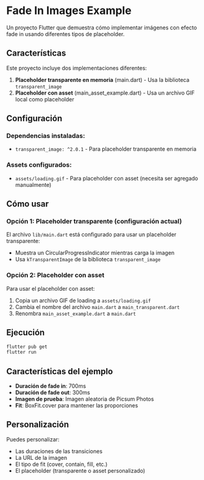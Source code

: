 # Fade In Images Example

Un proyecto Flutter que demuestra cómo implementar imágenes con efecto fade in usando diferentes tipos de placeholder.

## Características

Este proyecto incluye dos implementaciones diferentes:

1. **Placeholder transparente en memoria** (main.dart) - Usa la biblioteca `transparent_image`
2. **Placeholder con asset** (main_asset_example.dart) - Usa un archivo GIF local como placeholder

## Configuración

### Dependencias instaladas:
- `transparent_image: ^2.0.1` - Para placeholder transparente en memoria

### Assets configurados:
- `assets/loading.gif` - Para placeholder con asset (necesita ser agregado manualmente)

## Cómo usar

### Opción 1: Placeholder transparente (configuración actual)
El archivo `lib/main.dart` está configurado para usar un placeholder transparente:
- Muestra un CircularProgressIndicator mientras carga la imagen
- Usa `kTransparentImage` de la biblioteca `transparent_image`

### Opción 2: Placeholder con asset
Para usar el placeholder con asset:
1. Copia un archivo GIF de loading a `assets/loading.gif`
2. Cambia el nombre del archivo `main.dart` a `main_transparent.dart`
3. Renombra `main_asset_example.dart` a `main.dart`

## Ejecución

```bash
flutter pub get
flutter run
```

## Características del ejemplo

- **Duración de fade in**: 700ms
- **Duración de fade out**: 300ms
- **Imagen de prueba**: Imagen aleatoria de Picsum Photos
- **Fit**: BoxFit.cover para mantener las proporciones

## Personalización

Puedes personalizar:
- Las duraciones de las transiciones
- La URL de la imagen
- El tipo de fit (cover, contain, fill, etc.)
- El placeholder (transparente o asset personalizado)

